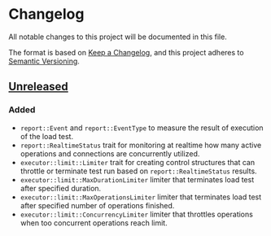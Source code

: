 # Changelog
All notable changes to this project will be documented in this file.

The format is based on [Keep a Changelog](https://keepachangelog.com/en/1.0.0/),
and this project adheres to [Semantic Versioning](https://semver.org/spec/v2.0.0.html).

## [Unreleased]
### Added 
- `report::Event` and `report::EventType` to measure the result of execution of the load test.
- `report::RealtimeStatus` trait for monitoring at realtime how many active operations and connections are concurrently utilized.
- `executor::limit::Limiter` trait for creating control structures that can throttle or terminate test run based on `report::RealtimeStatus` results.
- `executor::limit::MaxDurationLimiter` limiter that terminates load test after specified duration.
- `executor::limit::MaxOperationsLimiter` limiter that terminates load test after specified number of operations finished.
- `executor::limit::ConcurrencyLimiter` limiter that throttles operations when too concurrent operations reach limit.

[Unreleased]: https://github.com/EcomDev/profusion-rs/compare/3077010...HEAD